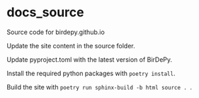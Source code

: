 # docs_source
Source code for birdepy.github.io

Update the site content in the source folder. 

Update pyproject.toml with the latest version of BirDePy. 

Install the required python packages with `poetry install`.

Build the site with `poetry run sphinx-build -b html source . `. 